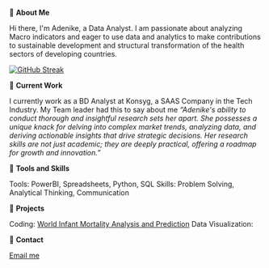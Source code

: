 👋 **About Me**

Hi there, I'm Adenike, a Data Analyst. I am passionate about analyzing Macro indicators and eager to use data and analytics to make contributions to sustainable development and structural transformation of the health sectors of developing countries.

[![GitHub Streak](https://streak-stats.demolab.com/?user=Adenike-Alonge)](https://git.io/streak-stats)

👋 **Current Work** 

I currently work as a BD Analyst at Konsyg, a SAAS Company in the Tech Industry.
My Team leader had this to say about me *“Adenike's ability to conduct thorough and insightful research sets her apart. She possesses a unique knack for delving into complex market trends, analyzing data, and deriving actionable insights that drive strategic decisions. Her research skills are not just academic; they are deeply practical, offering a roadmap for growth and innovation.”*

👋 **Tools and Skills** 

Tools: PowerBI, Spreadsheets, Python, SQL
Skills: Problem Solving, Analytical Thinking, Communication

👋 **Projects**

Coding: [World Infant Mortality Analysis and Prediction](https://www.kaggle.com/code/adenikealonge/infant-mortality-analysis-and-prediction)
Data Visualization: 

👋 **Contact**

[Email me](nikybanky@gmail.com)
